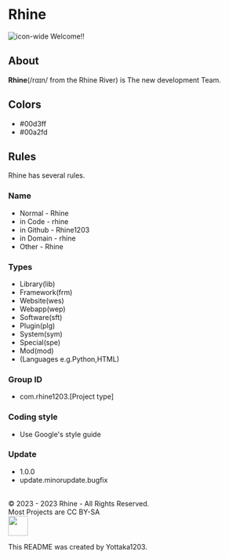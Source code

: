 # Rhine
![icon-wide](https://github.com/rhine1203/.github/assets/138958366/b5678e80-180b-4fe2-af04-043a8e7d1e73)
Welcome!!

## About
**Rhine**(/rɑɪn/ from the Rhine River) is The new development Team. <br>
## Colors
- #00d3ff
- #00a2fd
## Rules
Rhine has several rules.
### Name
- Normal - Rhine
- in Code - rhine
- in Github - Rhine1203
- in Domain - rhine
- Other - Rhine
### Types
- Library(lib)
- Framework(frm)
- Website(wes)
- Webapp(wep)
- Software(sft)
- Plugin(plg)
- System(sym)
- Special(spe)
- Mod(mod)
- (Languages e.g.Python,HTML)
### Group ID
- com.rhine1203.[Project type]
### Coding style
- Use Google's style guide
### Update
- 1.0.0
- update.minorupdate.bugfix
<br>
© 2023 - 2023 Rhine - All Rights Reserved. <br>
Most Projects are CC BY-SA <br> <img src="https://github.com/rhine1203/.github/assets/138958366/78fb884f-30fd-45ae-a84f-205ef15f11a0" height="40px">


This README was created by Yottaka1203.

